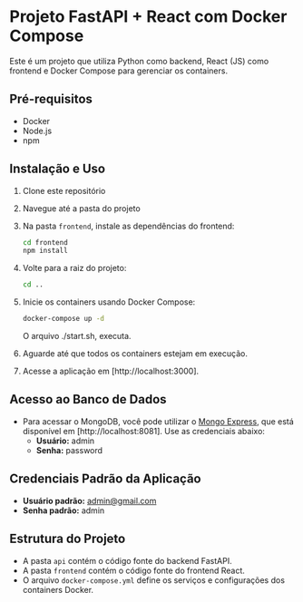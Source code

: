 # Projeto FastAPI + React com Docker Compose

Este é um projeto que utiliza Python como backend, React (JS) como frontend e Docker Compose para gerenciar os containers.

## Pré-requisitos

- Docker
- Node.js
- npm

## Instalação e Uso

1. Clone este repositório

2. Navegue até a pasta do projeto

3. Na pasta `frontend`, instale as dependências do frontend:

   ```bash
   cd frontend
   npm install
   ```

4. Volte para a raiz do projeto:

   ```bash
   cd ..
   ```

5. Inicie os containers usando Docker Compose:

   ```bash
   docker-compose up -d
   ```

   O arquivo ./start.sh, executa.

6. Aguarde até que todos os containers estejam em execução.

7. Acesse a aplicação em [http://localhost:3000].

## Acesso ao Banco de Dados

- Para acessar o MongoDB, você pode utilizar o [Mongo Express](https://github.com/mongo-express/mongo-express), que está disponível em [http://localhost:8081]. Use as credenciais abaixo:
  - **Usuário:** admin
  - **Senha:** password

## Credenciais Padrão da Aplicação

- **Usuário padrão:** admin@gmail.com
- **Senha padrão:** admin

## Estrutura do Projeto

- A pasta `api` contém o código fonte do backend FastAPI.
- A pasta `frontend` contém o código fonte do frontend React.
- O arquivo `docker-compose.yml` define os serviços e configurações dos containers Docker.

